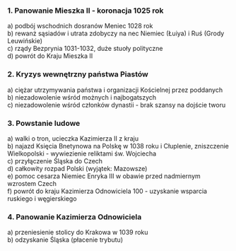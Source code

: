 ### 1. Panowanie Mieszka II - koronacja 1025 rok
a) podbój wschodnich dosranów Meniec 1028 rok  
b) rewanż sąsiadów i utrata zdobyczy na nec Niemiec (Łuiya) i Ruś (Grody Leuwińskie)  
c) rządy Bezprynia 1031-1032, duże stuoły polityczne  
d) powrót do Kraju Mieszka II
### 2. Kryzys wewnętrzny państwa Piastów
a) ciężar utrzymywania państwa i organizacji Kościelnej przez poddanych  
b) niezadowolenie wśród możnych i najbogatszych  
c) niezadowolenie wśród członków dynastii - brak szansy na dojście tworu
### 3. Powstanie ludowe
a) walki o tron, ucieczka Kazimierza II z kraju  
b) najazd Księcia Bnetynowa na Polskę w 1038 roku i Cłuplenie, zniszczenie Wielkopolski - wywiezienie reliktami św. Wojciecha  
c) przyłączenie Śląska do Czech  
d) całkowity rozpad Polski (wyjątek: Mazowsze)  
e) pomoc cesarza Niemiec Enryka III w obawie przed nadmiernym wzrostem Czech  
f) powrót do kraju Kazimierza Odnowiciela 100 - uzyskanie wsparcia ruskiego i węgierskiego
### 4. Panowanie Kazimierza Odnowiciela
a) przeniesienie stolicy do Krakowa w 1039 roku  
b) odzyskanie Śląska (płacenie trybutu)